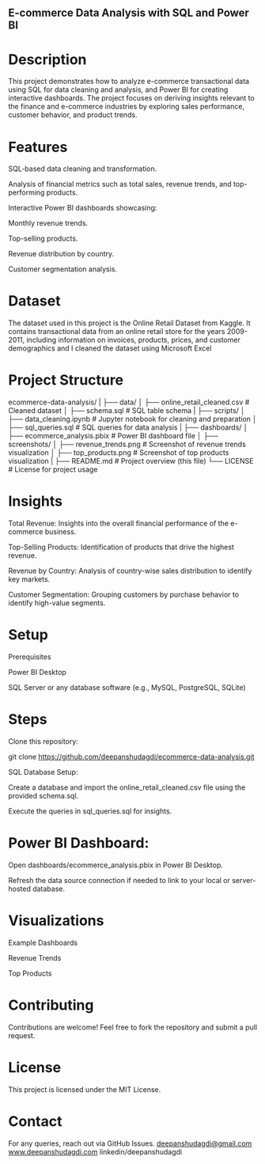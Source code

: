 ## E-commerce Data Analysis with SQL and Power BI

# Description

This project demonstrates how to analyze e-commerce transactional data using SQL for data cleaning and analysis, and Power BI for creating interactive dashboards. The project focuses on deriving insights relevant to the finance and e-commerce industries by exploring sales performance, customer behavior, and product trends.

# Features

SQL-based data cleaning and transformation.

Analysis of financial metrics such as total sales, revenue trends, and top-performing products.

Interactive Power BI dashboards showcasing:

Monthly revenue trends.

Top-selling products.

Revenue distribution by country.

Customer segmentation analysis.

# Dataset

The dataset used in this project is the Online Retail Dataset from Kaggle. It contains transactional data from an online retail store for the years 2009-2011, including information on invoices, products, prices, and customer demographics and I cleaned the dataset using Microsoft Excel 

# Project Structure

ecommerce-data-analysis/
|
├── data/
│   ├── online_retail_cleaned.csv      # Cleaned dataset
│   ├── schema.sql                     # SQL table schema
|
├── scripts/
│   ├── data_cleaning.ipynb            # Jupyter notebook for cleaning and preparation
│   ├── sql_queries.sql                # SQL queries for data analysis
|
├── dashboards/
│   ├── ecommerce_analysis.pbix        # Power BI dashboard file
│   ├── screenshots/
│       ├── revenue_trends.png         # Screenshot of revenue trends visualization
│       ├── top_products.png           # Screenshot of top products visualization
|
├── README.md                          # Project overview (this file)
└── LICENSE                            # License for project usage

# Insights

Total Revenue: Insights into the overall financial performance of the e-commerce business.

Top-Selling Products: Identification of products that drive the highest revenue.

Revenue by Country: Analysis of country-wise sales distribution to identify key markets.

Customer Segmentation: Grouping customers by purchase behavior to identify high-value segments.

# Setup

Prerequisites

Power BI Desktop

SQL Server or any database software (e.g., MySQL, PostgreSQL, SQLite)

# Steps

Clone this repository:

git clone https://github.com/deepanshudagdi/ecommerce-data-analysis.git

SQL Database Setup:

Create a database and import the online_retail_cleaned.csv file using the provided schema.sql.

Execute the queries in sql_queries.sql for insights.

# Power BI Dashboard:

Open dashboards/ecommerce_analysis.pbix in Power BI Desktop.

Refresh the data source connection if needed to link to your local or server-hosted database.

# Visualizations

Example Dashboards

Revenue Trends



Top Products


# Contributing

Contributions are welcome! Feel free to fork the repository and submit a pull request.

# License

This project is licensed under the MIT License.

# Contact

For any queries, reach out via GitHub Issues.
deepanshudagdi@gmail.com
www.deepanshudagdi.com
linkedin/deepanshudagdi

